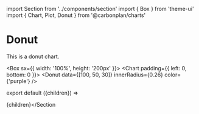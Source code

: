 import Section from '../components/section'
import { Box } from 'theme-ui'
import { Chart, Plot, Donut } from '@carbonplan/charts'

# Donut

This is a donut chart.

<Box sx={{ width: '100%', height: '200px' }}>
  <Chart padding={{ left: 0, bottom: 0 }}>
    <Plot square>
      <Donut data={[100, 50, 30]} innerRadius={0.26} color={'purple'} />
    </Plot>
  </Chart>
</Box>

export default ({children}) => <Section name='donut'>{children}</Section

>
